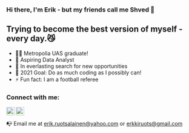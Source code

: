﻿### Hi there, I'm Erik - but my friends call me Shved 👋

## Trying to become the best version of myself - every day.😼

- 👨‍🎓 Metropolia UAS graduate!
- 🔬 Aspiring Data Analyst
- 🔭 In everlasting search for new opportunities
- 🥅 2021 Goal: Do as much coding as I possibly can!
- ⚡ Fun fact: I am a football referee

### Connect with me:

[<img align="left" alt="Erik Ruotsalainen | LinkedIn" width="22px" src="https://cdn.jsdelivr.net/npm/simple-icons@v3/icons/linkedin.svg" />][linkedin]
[<img align="left" alt="erikruotsalainen | Instagram" width="22px" src="https://cdn.jsdelivr.net/npm/simple-icons@v3/icons/instagram.svg" />][instagram]
<br />
<br />
📭 Email me at erik.ruotsalainen@yahoo.com  or  erkkiruots@gmail.com





[instagram]: https://www.instagram.com/erikruotsalainen/
[linkedin]: https://www.linkedin.com/in/erik-ruotsalainen-67343a153/
